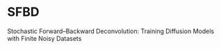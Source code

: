 # SFBD 
Stochastic Forward–Backward Deconvolution: Training Diffusion Models with Finite Noisy Datasets
